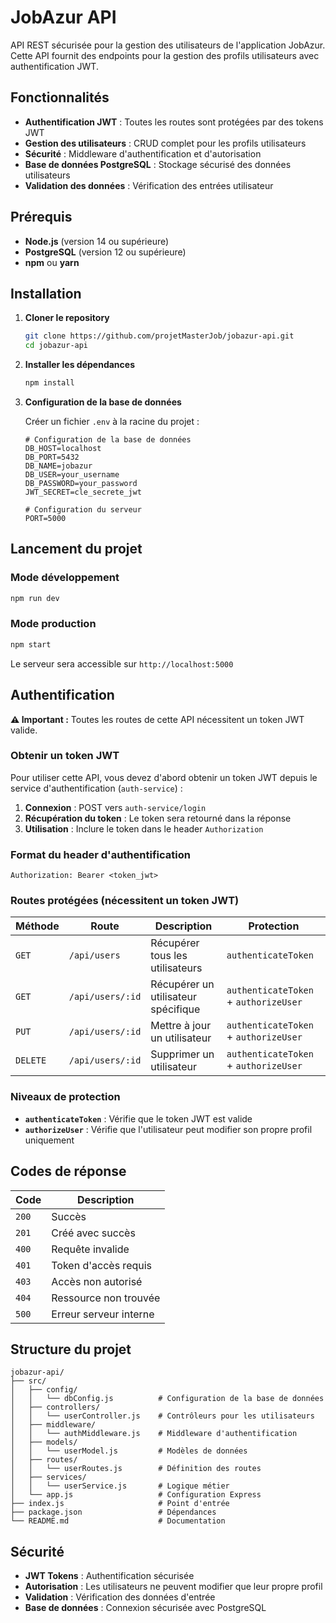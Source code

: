 # JobAzur API

API REST sécurisée pour la gestion des utilisateurs de l'application JobAzur. Cette API fournit des endpoints pour la gestion des profils utilisateurs avec authentification JWT.

## Fonctionnalités

- **Authentification JWT** : Toutes les routes sont protégées par des tokens JWT
- **Gestion des utilisateurs** : CRUD complet pour les profils utilisateurs
- **Sécurité** : Middleware d'authentification et d'autorisation
- **Base de données PostgreSQL** : Stockage sécurisé des données utilisateurs
- **Validation des données** : Vérification des entrées utilisateur

## Prérequis

- **Node.js** (version 14 ou supérieure)
- **PostgreSQL** (version 12 ou supérieure)
- **npm** ou **yarn**

## Installation

1. **Cloner le repository**
   ```bash
   git clone https://github.com/projetMasterJob/jobazur-api.git
   cd jobazur-api
   ```

2. **Installer les dépendances**
   ```bash
   npm install
   ```

3. **Configuration de la base de données**
   
   Créer un fichier `.env` à la racine du projet :
   ```env
   # Configuration de la base de données
   DB_HOST=localhost
   DB_PORT=5432
   DB_NAME=jobazur
   DB_USER=your_username
   DB_PASSWORD=your_password
   JWT_SECRET=cle_secrete_jwt
   
   # Configuration du serveur
   PORT=5000
   ```
   
## Lancement du projet

### Mode développement
```bash
npm run dev
```

### Mode production
```bash
npm start
```

Le serveur sera accessible sur `http://localhost:5000`

## Authentification

**⚠️ Important :** Toutes les routes de cette API nécessitent un token JWT valide.

### Obtenir un token JWT

Pour utiliser cette API, vous devez d'abord obtenir un token JWT depuis le service d'authentification (`auth-service`) :

1. **Connexion** : POST vers `auth-service/login`
2. **Récupération du token** : Le token sera retourné dans la réponse
3. **Utilisation** : Inclure le token dans le header `Authorization`

### Format du header d'authentification

```
Authorization: Bearer <token_jwt>
```

### Routes protégées (nécessitent un token JWT)

| Méthode | Route | Description | Protection |
|---------|-------|-------------|------------|
| `GET` | `/api/users` | Récupérer tous les utilisateurs | `authenticateToken` |
| `GET` | `/api/users/:id` | Récupérer un utilisateur spécifique | `authenticateToken` + `authorizeUser` |
| `PUT` | `/api/users/:id` | Mettre à jour un utilisateur | `authenticateToken` + `authorizeUser` |
| `DELETE` | `/api/users/:id` | Supprimer un utilisateur | `authenticateToken` + `authorizeUser` |

### Niveaux de protection

- **`authenticateToken`** : Vérifie que le token JWT est valide
- **`authorizeUser`** : Vérifie que l'utilisateur peut modifier son propre profil uniquement

## Codes de réponse

| Code | Description |
|------|-------------|
| `200` | Succès |
| `201` | Créé avec succès |
| `400` | Requête invalide |
| `401` | Token d'accès requis |
| `403` | Accès non autorisé |
| `404` | Ressource non trouvée |
| `500` | Erreur serveur interne |

## Structure du projet

```
jobazur-api/
├── src/
│   ├── config/
│   │   └── dbConfig.js          # Configuration de la base de données
│   ├── controllers/
│   │   └── userController.js    # Contrôleurs pour les utilisateurs
│   ├── middleware/
│   │   └── authMiddleware.js    # Middleware d'authentification
│   ├── models/
│   │   └── userModel.js         # Modèles de données
│   ├── routes/
│   │   └── userRoutes.js        # Définition des routes
│   ├── services/
│   │   └── userService.js       # Logique métier
│   └── app.js                   # Configuration Express
├── index.js                     # Point d'entrée
├── package.json                 # Dépendances
└── README.md                    # Documentation
```

## Sécurité

- **JWT Tokens** : Authentification sécurisée
- **Autorisation** : Les utilisateurs ne peuvent modifier que leur propre profil
- **Validation** : Vérification des données d'entrée
- **Base de données** : Connexion sécurisée avec PostgreSQL
